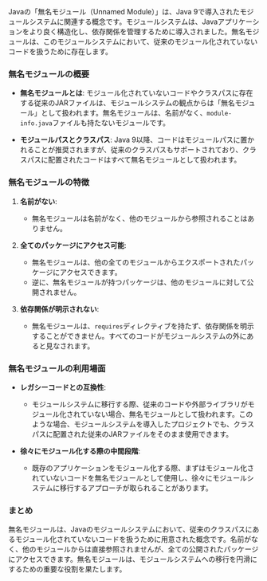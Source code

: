 Javaの「無名モジュール（Unnamed Module）」は、Java 9で導入されたモジュールシステムに関連する概念です。モジュールシステムは、Javaアプリケーションをより良く構造化し、依存関係を管理するために導入されました。無名モジュールは、このモジュールシステムにおいて、従来のモジュール化されていないコードを扱うために存在します。

### 無名モジュールの概要

- **無名モジュールとは**: モジュール化されていないコードやクラスパスに存在する従来のJARファイルは、モジュールシステムの観点からは「無名モジュール」として扱われます。無名モジュールは、名前がなく、`module-info.java`ファイルも持たないモジュールです。

- **モジュールパスとクラスパス**: Java 9以降、コードはモジュールパスに置かれることが推奨されますが、従来のクラスパスもサポートされており、クラスパスに配置されたコードはすべて無名モジュールとして扱われます。

### 無名モジュールの特徴

1. **名前がない**:
   - 無名モジュールは名前がなく、他のモジュールから参照されることはありません。
  
2. **全てのパッケージにアクセス可能**:
   - 無名モジュールは、他の全てのモジュールからエクスポートされたパッケージにアクセスできます。
   - 逆に、無名モジュールが持つパッケージは、他のモジュールに対して公開されません。

3. **依存関係が明示されない**:
   - 無名モジュールは、`requires`ディレクティブを持たず、依存関係を明示することができません。すべてのコードがモジュールシステムの外にあると見なされます。

### 無名モジュールの利用場面

- **レガシーコードとの互換性**:
  - モジュールシステムに移行する際、従来のコードや外部ライブラリがモジュール化されていない場合、無名モジュールとして扱われます。このような場合、モジュールシステムを導入したプロジェクトでも、クラスパスに配置された従来のJARファイルをそのまま使用できます。

- **徐々にモジュール化する際の中間段階**:
  - 既存のアプリケーションをモジュール化する際、まずはモジュール化されていないコードを無名モジュールとして使用し、徐々にモジュールシステムに移行するアプローチが取られることがあります。

### まとめ

無名モジュールは、Javaのモジュールシステムにおいて、従来のクラスパスにあるモジュール化されていないコードを扱うために用意された概念です。名前がなく、他のモジュールからは直接参照されませんが、全ての公開されたパッケージにアクセスできます。無名モジュールは、モジュールシステムへの移行を円滑にするための重要な役割を果たします。
